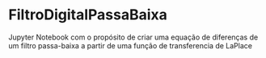 # FiltroDigitalPassaBaixa
Jupyter Notebook com o propósito de criar uma equação de diferenças de um filtro passa-baixa a partir de uma função de transferencia de LaPlace
